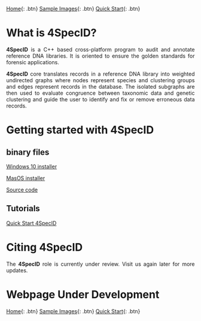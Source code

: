 [Home](https://4specid.github.io){: .btn}
[Sample Images](https://econdesousa.github.io/assets/images){: .btn}
[Quick Start](https://https://github.com/4SpecID/4SpecID/assets/pdfs/README.md){: .btn}

# What is 4SpecID?

<p align="justify"><b>4SpecID</b> is a C++ based cross-platform program to audit and annotate reference DNA libraries. 
It is oriented to ensure the golden standards for forensic applications.</p>
<p align="justify"><b>4SpecID</b> core translates records in a reference DNA library into weighted undirected graphs where nodes represent species and clustering groups and edges represent records in the database. The isolated subgraphs are then used to evaluate congruence between taxonomic data and genetic clustering and guide the user to identify and fix or remove erroneous data records.
</p>

# Getting started with 4SpecID

## binary files
[Windows 10 installer](https://www.dropbox.com/transfer/AAAAAIKFs4JK0vsVV2bAtF4wD6Nn0NbyegsbAbFNXj5lQDTt-Pp5jTQ)<!---{: .btn}--->

[MasOS installer](https://https://github.com/4SpecID/4SpecID/release1)<!---{: .btn}--->

[Source code](https://https://github.com/4SpecID/4SpecID/src)<!---{: .btn}--->

## Tutorials
[Quick Start 4SpecID](https://https://github.com/4SpecID/4SpecID/Tutorial/README.md)<!---{: .btn}--->

# Citing 4SpecID
<p align="justify">The <b>4SpecID</b> role is currently under review. Visit us again later for more updates.</p>
<!--- 
4SpecID is descended from earlier work:
Conde-Sousa, E., Pinto, N., Amorim, A. Reference DNA databases for forensic species identification: Auditing algorithms (2019) Forensic Science International: Genetics Supplement Series, 7 (1), pp. 564-566. DOI: 10.1016/j.fsigss.2019.10.091
--->


<!--- 
# Developing team
to be added
--->




# Webpage Under Development

[Home](https://4specid.github.io){: .btn}
[Sample Images](https://econdesousa.github.io/assets/images){: .btn}
[Quick Start](https://https://github.com/4SpecID/4SpecID/assets/pdfs/README.md){: .btn}